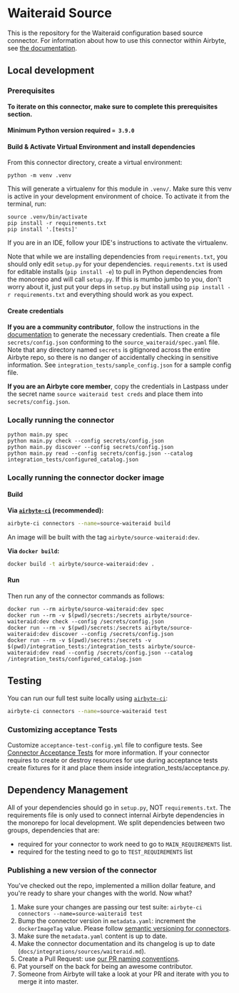 # Waiteraid Source

This is the repository for the Waiteraid configuration based source connector. For information about
how to use this connector within Airbyte, see
[the documentation](https://docs.airbyte.io/integrations/sources/waiteraid).

## Local development

### Prerequisites

**To iterate on this connector, make sure to complete this prerequisites section.**

#### Minimum Python version required `= 3.9.0`

#### Build & Activate Virtual Environment and install dependencies

From this connector directory, create a virtual environment:

```
python -m venv .venv
```

This will generate a virtualenv for this module in `.venv/`. Make sure this venv is active in your
development environment of choice. To activate it from the terminal, run:

```
source .venv/bin/activate
pip install -r requirements.txt
pip install '.[tests]'
```

If you are in an IDE, follow your IDE's instructions to activate the virtualenv.

Note that while we are installing dependencies from `requirements.txt`, you should only edit
`setup.py` for your dependencies. `requirements.txt` is used for editable installs
(`pip install -e`) to pull in Python dependencies from the monorepo and will call `setup.py`. If
this is mumbo jumbo to you, don't worry about it, just put your deps in `setup.py` but install using
`pip install -r requirements.txt` and everything should work as you expect.

#### Create credentials

**If you are a community contributor**, follow the instructions in the
[documentation](https://docs.airbyte.io/integrations/sources/waiteraid) to generate the necessary
credentials. Then create a file `secrets/config.json` conforming to the `source_waiteraid/spec.yaml`
file. Note that any directory named `secrets` is gitignored across the entire Airbyte repo, so there
is no danger of accidentally checking in sensitive information. See
`integration_tests/sample_config.json` for a sample config file.

**If you are an Airbyte core member**, copy the credentials in Lastpass under the secret name
`source waiteraid test creds` and place them into `secrets/config.json`.

### Locally running the connector

```
python main.py spec
python main.py check --config secrets/config.json
python main.py discover --config secrets/config.json
python main.py read --config secrets/config.json --catalog integration_tests/configured_catalog.json
```

### Locally running the connector docker image

#### Build

**Via
[`airbyte-ci`](https://github.com/airbytehq/airbyte/blob/master/airbyte-ci/connectors/pipelines/README.md)
(recommended):**

```bash
airbyte-ci connectors --name=source-waiteraid build
```

An image will be built with the tag `airbyte/source-waiteraid:dev`.

**Via `docker build`:**

```bash
docker build -t airbyte/source-waiteraid:dev .
```

#### Run

Then run any of the connector commands as follows:

```
docker run --rm airbyte/source-waiteraid:dev spec
docker run --rm -v $(pwd)/secrets:/secrets airbyte/source-waiteraid:dev check --config /secrets/config.json
docker run --rm -v $(pwd)/secrets:/secrets airbyte/source-waiteraid:dev discover --config /secrets/config.json
docker run --rm -v $(pwd)/secrets:/secrets -v $(pwd)/integration_tests:/integration_tests airbyte/source-waiteraid:dev read --config /secrets/config.json --catalog /integration_tests/configured_catalog.json
```

## Testing

You can run our full test suite locally using
[`airbyte-ci`](https://github.com/airbytehq/airbyte/blob/master/airbyte-ci/connectors/pipelines/README.md):

```bash
airbyte-ci connectors --name=source-waiteraid test
```

### Customizing acceptance Tests

Customize `acceptance-test-config.yml` file to configure tests. See
[Connector Acceptance Tests](https://docs.airbyte.com/connector-development/testing-connectors/connector-acceptance-tests-reference)
for more information. If your connector requires to create or destroy resources for use during
acceptance tests create fixtures for it and place them inside integration_tests/acceptance.py.

## Dependency Management

All of your dependencies should go in `setup.py`, NOT `requirements.txt`. The requirements file is
only used to connect internal Airbyte dependencies in the monorepo for local development. We split
dependencies between two groups, dependencies that are:

- required for your connector to work need to go to `MAIN_REQUIREMENTS` list.
- required for the testing need to go to `TEST_REQUIREMENTS` list

### Publishing a new version of the connector

You've checked out the repo, implemented a million dollar feature, and you're ready to share your
changes with the world. Now what?

1. Make sure your changes are passing our test suite:
   `airbyte-ci connectors --name=source-waiteraid test`
2. Bump the connector version in `metadata.yaml`: increment the `dockerImageTag` value. Please
   follow
   [semantic versioning for connectors](https://docs.airbyte.com/contributing-to-airbyte/resources/pull-requests-handbook/#semantic-versioning-for-connectors).
3. Make sure the `metadata.yaml` content is up to date.
4. Make the connector documentation and its changelog is up to date
   (`docs/integrations/sources/waiteraid.md`).
5. Create a Pull Request: use
   [our PR naming conventions](https://docs.airbyte.com/contributing-to-airbyte/resources/pull-requests-handbook/#pull-request-title-convention).
6. Pat yourself on the back for being an awesome contributor.
7. Someone from Airbyte will take a look at your PR and iterate with you to merge it into master.
